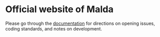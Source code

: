 # Official website of Malda

Please go through the [documentation](docs/README.md) for directions on opening issues, coding standards, and notes on development.